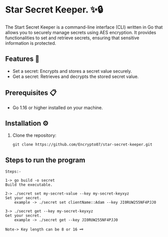 # Star Secret Keeper. ✨🔒

The Start Secret Keeper is a command-line interface (CLI) written in Go that allows you to securely manage secrets using AES encryption. It provides functionalities to set and retrieve secrets, ensuring that sensitive information is protected.

## Features 🚀

- Set a secret: Encrypts and stores a secret value securely.
- Get a secret: Retrieves and decrypts the stored secret value.

## Prerequisites 📋

- Go 1.16 or higher installed on your machine.

## Installation ⚙️

1. Clone the repository:

   ```shell
   git clone https://github.com/Encrypto07/star-secret-keeper.git

## Steps to run the program
```shell
Steps:-

1-> go build -o secret                                                         Build the executable.

2-> ./secret set my-secret-value --key my-secret-keyxyz                        Set your secret.
    example -> ./secret set clientName::Adam --key JI0RUW255NF4PJJ0
        
3-> ./secret get --key my-secret-keyxyz                                        Get your secret.  
    example -> ./secret get --key JI0RUW255NF4PJJ0
    
Note-> Key length can be 8 or 16 🗝️
